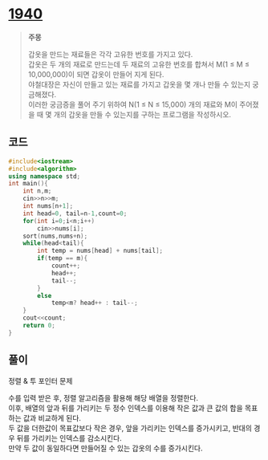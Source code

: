 # [1940](https://www.acmicpc.net/problem/1940)

> __주몽__
>
> 갑옷을 만드는 재료들은 각각 고유한 번호를 가지고 있다.  
> 갑옷은 두 개의 재료로 만드는데 두 재료의 고유한 번호를 합쳐서 M(1 ≤ M ≤ 10,000,000)이 되면 갑옷이 만들어 지게 된다.  
> 야철대장은 자신이 만들고 있는 재료를 가지고 갑옷을 몇 개나 만들 수 있는지 궁금해졌다.  
> 이러한 궁금증을 풀어 주기 위하여 N(1 ≤ N ≤ 15,000) 개의 재료와 M이 주어졌을 때 몇 개의 갑옷을 만들 수 있는지를 구하는 프로그램을 작성하시오.

## 코드

```c++
#include<iostream>
#include<algorithm>
using namespace std;
int main(){
    int n,m;
    cin>>n>>m;
    int nums[n+1];
    int head=0, tail=n-1,count=0;
    for(int i=0;i<n;i++)
        cin>>nums[i];
    sort(nums,nums+n);
    while(head<tail){
        int temp = nums[head] + nums[tail];
        if(temp == m){ 
            count++;
            head++;
            tail--;
        }
        else
            temp<m? head++ : tail--;
    }
    cout<<count;
    return 0;
}
```

## 풀이

정렬 & 투 포인터 문제

수를 입력 받은 후, 정렬 알고리즘을 활용해 해당 배열을 정렬한다.  
이후, 배열의 앞과 뒤를 가리키는 두 정수 인덱스를 이용해 작은 값과 큰 값의 합을 목표하는 값과 비교하게 된다.  
두 값을 더한값이 목표값보다 작은 경우, 앞을 가리키는 인덱스를 증가시키고, 반대의 경우 뒤를 가리키는 인덱스를 감소시킨다.  
만약 두 값이 동일하다면 만들어질 수 있는 갑옷의 수를 증가시킨다.  
